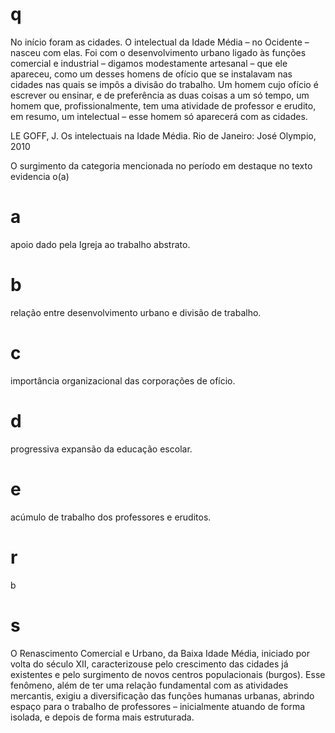 # q
No início foram as cidades. O intelectual da Idade Média – no Ocidente – nasceu com elas. Foi com o desenvolvimento urbano ligado às funções comercial e industrial – digamos modestamente artesanal – que ele apareceu, como um desses homens de ofício que se instalavam nas cidades nas quais se impôs a divisão do trabalho. Um homem cujo ofício é escrever ou ensinar, e de preferência as duas coisas a um só tempo, um homem que, profissionalmente, tem uma atividade de professor e erudito, em resumo, um intelectual – esse homem só aparecerá com as cidades.

LE GOFF, J. Os intelectuais na Idade Média. Rio de Janeiro: José Olympio, 2010

O surgimento da categoria mencionada no período em destaque no texto evidencia o(a)

# a
apoio dado pela Igreja ao trabalho abstrato.

# b
relação entre desenvolvimento urbano e divisão de trabalho.

# c
importância organizacional das corporações de ofício.

# d
progressiva expansão da educação escolar.

# e
acúmulo de trabalho dos professores e eruditos.

# r
b

# s
O Renascimento Comercial e Urbano, da Baixa Idade Média, iniciado por volta do século XII, caracterizouse pelo crescimento das cidades já existentes e pelo surgimento de novos centros populacionais (burgos). Esse fenômeno, além de ter uma relação fundamental com as atividades mercantis, exigiu a diversificação das funções humanas urbanas, abrindo espaço para o trabalho de professores – inicialmente atuando de forma isolada, e depois de forma mais estruturada.

